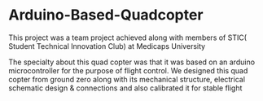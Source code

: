 # Arduino-Based-Quadcopter
This project was a team project achieved along with members of STIC( Student Technical Innovation Club) at Medicaps University

The specialty about this quad copter was that it was based on an arduino microcontroller for the purpose of flight control. We designed this quad copter from ground zero along with its mechanical structure, electrical schematic design & connections and also calibrated it for stable flight
